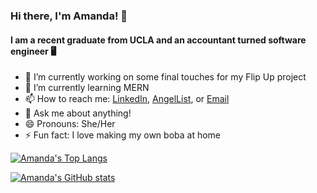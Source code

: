 ### Hi there, I'm Amanda! 👋
#### I am a recent graduate from UCLA and an accountant turned software engineer 🖥️

- 🔭 I’m currently working on some final touches for my Flip Up project
- 🌱 I’m currently learning MERN
- 📫 How to reach me: [LinkedIn](https://www.linkedin.com/in/amanda-chen-4b175a146/), [AngelList](https://angel.co/u/amanda-chen-13), or [Email](mailto:amandac3600@gmail.com)
- 💬 Ask me about anything!
- 😄 Pronouns: She/Her
- ⚡ Fun fact: I love making my own boba at home

[![Amanda's Top Langs](https://github-readme-stats.vercel.app/api/top-langs/?username=amandac3600)](https://github.com/amandac3600/github-readme-stats)

[![Amanda's GitHub stats](https://github-readme-stats.vercel.app/api?username=amandac3600&show_icons=true)](https://github.com/amandac3600/github-readme-stats)
